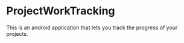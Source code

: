 # ProjectWorkTracking
This is an android application that lets you track the progress of your projects.
